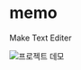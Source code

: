 # memo

Make Text Editer

![프로젝트 데모](https://drive.google.com/uc?export=view&id=1ECYFB1PP2TP1DNoNk01VI_COVqKM6u4E)


